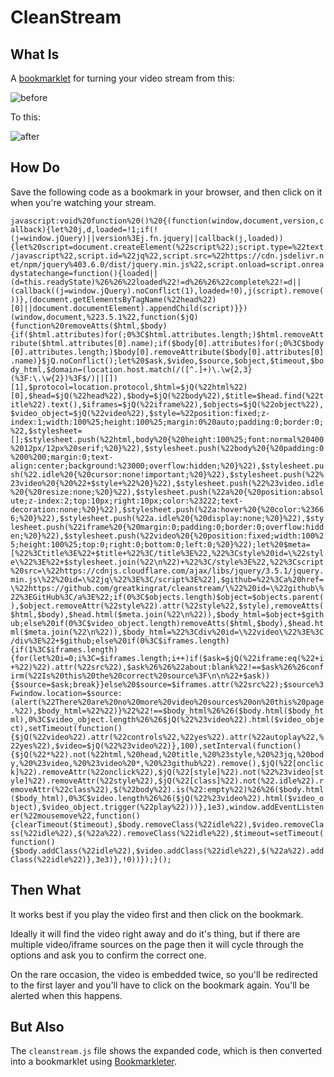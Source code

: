 # CleanStream

## What Is

A [bookmarklet](https://en.wikipedia.org/wiki/Bookmarklet) for turning your video stream from this:

![before](https://i.imgur.com/NTTqNcV.png)

To this:

![after](https://i.imgur.com/Xq069iI.png)

## How Do

Save the following code as a bookmark in your browser, and then click on it when you're watching your stream.

`javascript:void%20function%20()%20{(function(window,document,version,callback){let%20j,d,loaded=!1;if(!(j=window.jQuery)||version%3Ej.fn.jquery||callback(j,loaded)){let%20script=document.createElement(%22script%22);script.type=%22text/javascript%22,script.id=%22jq%22,script.src=%22https://cdn.jsdelivr.net/npm/jquery%403.6.0/dist/jquery.min.js%22,script.onload=script.onreadystatechange=function(){loaded||(d=this.readyState)%26%26%22loaded%22!=d%26%26%22complete%22!=d||(callback((j=window.jQuery).noConflict(1),loaded=!0),j(script).remove())},(document.getElementsByTagName(%22head%22)[0]||document.documentElement).appendChild(script)}})(window,document,%223.5.1%22,function($jQ){function%20removeAtts($html,$body){if($html.attributes)for(;0%3C$html.attributes.length;)$html.removeAttribute($html.attributes[0].name);if($body[0].attributes)for(;0%3C$body[0].attributes.length;)$body[0].removeAttribute($body[0].attributes[0].name)}$jQ.noConflict();let%20$ask,$video,$source,$object,$timeout,$body_html,$domain=(location.host.match(/([^.]+)\.\w{2,3}(%3F:\.\w{2})%3F$/)||[])[1],$protocol=location.protocol,$html=$jQ(%22html%22)[0],$head=$jQ(%22head%22),$body=$jQ(%22body%22),$title=$head.find(%22title%22).text(),$iframes=$jQ(%22iframe%22),$objects=$jQ(%22object%22),$video_object=$jQ(%22video%22),$style=%22position:fixed;z-index:1;width:100%25;height:100%25;margin:0%20auto;padding:0;border:0;%22,$stylesheet=[];$stylesheet.push(%22html,body%20{%20height:100%25;font:normal%20400%2012px/12px%20serif;%20}%22),$stylesheet.push(%22body%20{%20padding:0%200%200;margin:0;text-align:center;background:%23000;overflow:hidden;%20}%22),$stylesheet.push(%22.idle%20{%20cursor:none!important;%20}%22),$stylesheet.push(%22%23video%20{%20%22+$style+%22%20}%22),$stylesheet.push(%22%23video.idle%20{%20resize:none;%20}%22),$stylesheet.push(%22a%20{%20position:absolute;z-index:2;top:10px;right:10px;color:%23222;text-decoration:none;%20}%22),$stylesheet.push(%22a:hover%20{%20color:%23666;%20}%22),$stylesheet.push(%22a.idle%20{%20display:none;%20}%22),$stylesheet.push(%22iframe%20{%20margin:0;padding:0;border:0;overflow:hidden;%20}%22),$stylesheet.push(%22video%20{%20position:fixed;width:100%25;height:100%25;top:0;right:0;bottom:0;left:0;%20}%22);let%20$meta=[%22%3Ctitle%3E%22+$title+%22%3C/title%3E%22,%22%3Cstyle%20id=\%22style\%22%3E%22+$stylesheet.join(%22\n%22)+%22%3C/style%3E%22,%22%3Cscript%20src=\%22https://cdnjs.cloudflare.com/ajax/libs/jquery/3.5.1/jquery.min.js\%22%20id=\%22jq\%22%3E%3C/script%3E%22],$github=%22%3Ca%20href=\%22https://github.com/greatkingrat/cleanstream/\%22%20id=\%22github\%22%3EGitHub%3C/a%3E%22;if(0%3C$objects.length)$object=$objects.parent(),$object.removeAttr(%22style%22).attr(%22style%22,$style),removeAtts($html,$body),$head.html($meta.join(%22\n%22)),$body_html=$object+$github;else%20if(0%3C$video_object.length)removeAtts($html,$body),$head.html($meta.join(%22\n%22)),$body_html=%22%3Cdiv%20id=\%22video\%22%3E%3C/div%3E%22+$github;else%20if(0%3C$iframes.length){if(1%3C$iframes.length){for(let%20i=0;i%3C=$iframes.length;i++)if($ask=$jQ(%22iframe:eq(%22+i+%22)%22).attr(%22src%22),$ask%26%26%22about:blank%22!==$ask%26%26confirm(%22Is%20this%20the%20correct%20source%3F\n\n%22+$ask)){$source=$ask;break}}else%20$source=$iframes.attr(%22src%22);$source%3Fwindow.location=$source:(alert(%22There%20are%20no%20more%20video%20sources%20on%20this%20page.%22),$body_html=%22%22)}%22%22!==$body_html%26%26($body.html($body_html),0%3C$video_object.length%26%26$jQ(%22%23video%22).html($video_object),setTimeout(function(){$jQ(%22video%22).attr(%22controls%22,%22yes%22).attr(%22autoplay%22,%22yes%22),$video=$jQ(%22%23video%22)},100),setInterval(function(){$jQ(%22*%22).not(%22html,%20head,%20title,%20%23style,%20%23jq,%20body,%20%23video,%20%23video%20*,%20%23github%22).remove(),$jQ(%22[onclick]%22).removeAttr(%22onclick%22),$jQ(%22[style]%22).not(%22%23video[style]%22).removeAttr(%22style%22),$jQ(%22[class]%22).not(%22.idle%22).removeAttr(%22class%22),$(%22body%22).is(%22:empty%22)%26%26($body.html($body_html),0%3C$video.length%26%26($jQ(%22%23video%22).html($video_object),$video_object.trigger(%22play%22)))},1e3),window.addEventListener(%22mousemove%22,function(){clearTimeout($timeout),$body.removeClass(%22idle%22),$video.removeClass(%22idle%22),$(%22a%22).removeClass(%22idle%22),$timeout=setTimeout(function(){$body.addClass(%22idle%22),$video.addClass(%22idle%22),$(%22a%22).addClass(%22idle%22)},3e3)},!0))});}();`

## Then What

It works best if you play the video first and then click on the bookmark.

Ideally it will find the video right away and do it's thing, but if there are multiple video/iframe sources on the page then it will cycle through the options and ask you to confirm the correct one.

On the rare occasion, the video is embedded twice, so you'll be redirected to the first layer and you'll have to click on the bookmark again. You'll be alerted when this happens.

## But Also

The `cleanstream.js` file shows the expanded code, which is then converted into a bookmarklet using [Bookmarkleter](https://chriszarate.github.io/bookmarkleter/).